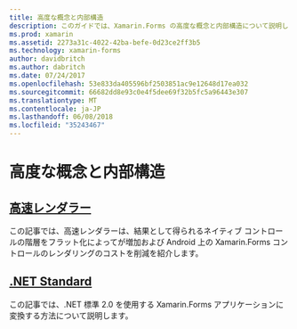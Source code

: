 ```yaml
---
title: 高度な概念と内部構造
description: このガイドでは、Xamarin.Forms の高度な概念と内部構造について説明します。 現在、高速なレンダラーや標準 .NET に関する記事が含まれています。
ms.prod: xamarin
ms.assetid: 2273a31c-4022-42ba-befe-0d23ce2ff3b5
ms.technology: xamarin-forms
author: davidbritch
ms.author: dabritch
ms.date: 07/24/2017
ms.openlocfilehash: 53e833da405596bf2503851ac9e12648d17ea032
ms.sourcegitcommit: 66682dd8e93c0e4f5dee69f32b5fc5a96443e307
ms.translationtype: MT
ms.contentlocale: ja-JP
ms.lasthandoff: 06/08/2018
ms.locfileid: "35243467"
---
```

# <a name="advanced-concepts--internals"></a>高度な概念と内部構造

## <a name="fast-renderersfast-renderersmd"></a>[高速レンダラー](fast-renderers.md)

この記事では、高速レンダラーは、結果として得られるネイティブ コントロールの階層をフラット化によってが増加および Android 上の Xamarin.Forms コントロールのレンダリングのコストを削減を紹介します。

## <a name="net-standardnet-standardmd"></a>[.NET Standard](net-standard.md)

この記事では、.NET 標準 2.0 を使用する Xamarin.Forms アプリケーションに変換する方法について説明します。
